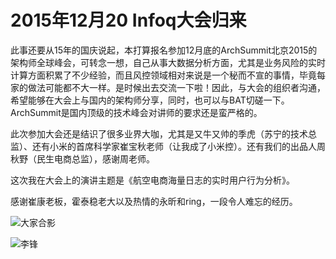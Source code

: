 # 2015年12月20 Infoq大会归来

此事还要从15年的国庆说起，本打算报名参加12月底的ArchSummit北京2015的架构师全球峰会，可转念一想，自己从事大数据分析方面，尤其是业务风险的实时计算方面积累了不少经验，而且风控领域相对来说是一个秘而不宣的事情，毕竟每家的做法可能都不大一样。是时候出去交流一下啦！因此，与大会的组织者沟通，希望能够在大会上与国内的架构师分享，同时，也可以与BAT切磋一下。ArchSummit是国内顶级的技术峰会对讲师的要求还是蛮严格的。

此次参加大会还是结识了很多业界大咖，尤其是又牛又帅的季虎（苏宁的技术总监）、还有小米的首席科学家崔宝秋老师（让我成了小米控）。还有我们的出品人周秋野（民生电商总监），感谢周老师。

这次我在大会上的演讲主题是《航空电商海量日志的实时用户行为分析》。

感谢崔康老板，霍泰稳老大以及热情的永昕和ring，一段令人难忘的经历。


![大家合影](https://git.gitbook.com/raw/wyyhzc/blog/master/20151218.jpg?token=d3l5aHpjOjkyODA1MGVkLTMxZDEtNDFmOS04MjY3LWU1YzdmNjU4M2U3Nw%3D%3D)


![李锋](https://git.gitbook.com/raw/wyyhzc/blog/master/20151219.jpg?token=d3l5aHpjOjkyODA1MGVkLTMxZDEtNDFmOS04MjY3LWU1YzdmNjU4M2U3Nw%3D%3D)